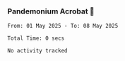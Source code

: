 ### Pandemonium Acrobat 🤸

<!--START_SECTION:waka-->

```all_time
From: 01 May 2025 - To: 08 May 2025

Total Time: 0 secs

No activity tracked
```

<!--END_SECTION:waka-->
